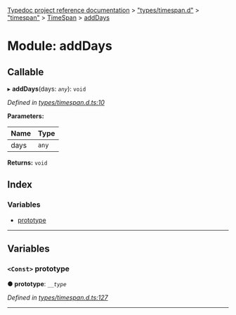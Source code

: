 [Typedoc project reference documentation](../README.md) > ["types/timespan.d"](../modules/_types_timespan_d_.md) > ["timespan"](../modules/_types_timespan_d_._timespan_.md) > [TimeSpan](../classes/_types_timespan_d_._timespan_.timespan.md) > [addDays](../modules/_types_timespan_d_._timespan_.timespan.adddays.md)

# Module: addDays

## Callable
▸ **addDays**(days: *`any`*): `void`

*Defined in [types/timespan.d.ts:10](https://github.com/DocuWare/REST-Sample-TS/blob/a4697e2/src/types/timespan.d.ts#L10)*

**Parameters:**

| Name | Type |
| ------ | ------ |
| days | `any` |

**Returns:** `void`

## Index

### Variables

* [prototype](_types_timespan_d_._timespan_.timespan.adddays.md#prototype)

---

## Variables

<a id="prototype"></a>

### `<Const>` prototype

**● prototype**: *`__type`*

*Defined in [types/timespan.d.ts:127](https://github.com/DocuWare/REST-Sample-TS/blob/a4697e2/src/types/timespan.d.ts#L127)*

___

